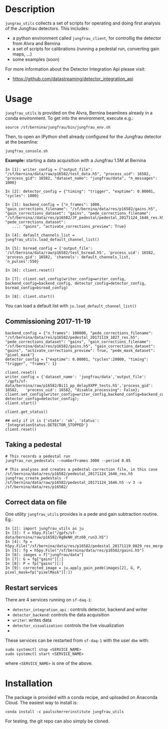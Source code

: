 # Description

`jungrau_utils` collects a set of scripts for operating and doing first analysis of the Jungfrau detectors. This includes:

* a python environment called `jungfrau_client`, for controllig the detector from Alvra and Bernina
* a set of scripts for calibrations (running a pedestal run, converting gain maps, ...)
* some examples (soon)

For more information about the Detector Integration Api please visit:

* https://github.com/datastreaming/detector_integration_api

# Usage

`jungfrau_utils` is provided on the Alvra, Bernina beamlines already in a conda environment. To get into the environment, execute e.g.:

```
source /sf/bernina/jungfrau/bin/jungfrau_env.sh
```


Then, to open an IPython shell already configured for the Jungfrau detector at the beamline:

```
jungfrau_console.sh
```


**Example:** starting a data acquisition with a Jungfrau 1.5M at Bernina
```
In [1]: writer_config = {"output_file": "/sf/bernina/data/raw/p16582/test_data.h5", "process_uid": 16582, "process_gid": 16582, "dataset_name": "jungfrau/data", "n_messages": 1000}

In [2]: detector_config = {"timing": "trigger", "exptime": 0.00001, "cycles": 1000}

In [3]: backend_config = {"n_frames": 1000, "gain_corrections_filename": "/sf/bernina/data/res/p16582/gains.h5", "gain_corrections_dataset": "gains", "pede_corrections_filename": "/sf/bernina//data/res/p16582/JF_pedestal/pedestal_20171124_1646_res.h5", "pede_corrections_dataset": 
   ...: "gains", "activate_corrections_preview": True}

In [4]: default_channels_list = jungfrau_utils.load_default_channel_list()

In [5]: bsread_config = {'output_file': '/sf/bernina/data/raw/p16582/test_bsread.h5', 'process_uid': 16582, 'process_gid': 16582, 'channels': default_channels_list, 'n_pulses':550}

In [6]: client.reset()

In [7]: client.set_config(writer_config=writer_config, backend_config=backend_config, detector_config=detector_config, bsread_config=bsread_config)

In [8]: client.start()

```

You can load a default list with `ju.load_default_channel_list()`

## Commissioning 2017-11-19

```
backend_config = {"n_frames": 100000, "pede_corrections_filename": "/sf/bernina/data/res/p16582/pedestal_20171119_1027_res.h5", "pede_corrections_dataset": "gains", "gain_corrections_filename": "/sf/bernina/data/res/p16582/gains.h5", "gain_corrections_dataset": "gains", "activate_corrections_preview": True, "pede_mask_dataset": "pixel_mask"}
detector_config = {"exptime": 0.00001, "cycles":20000, "timing": "trigger", "frames": 1} 

client.reset()
writer_config = {'dataset_name': 'jungfrau/data','output_file': '/gpfs/sf-data/bernina/raw/p16582/Bi11_pp_delayXXPP_tests.h5','process_gid': 16582,   'process_uid': 16582, "disable_processing": False};
client.set_config(writer_config=writer_config,backend_config=backend_config, detector_config=detector_config); 
client.start()

client.get_status()

## only if it is {'state': 'ok', 'status': 'IntegrationStatus.DETECTOR_STOPPED'}
client.reset()
```

## Taking a pedestal

```
# This records a pedestal run
jungfrau_run_pedestals --numberFrames 3000 --period 0.05

# This analyses and creates a pedestal correction file, in this case /sf/bernina/data/res/p16582/pedestal_20171124_1646_res.h5
jungfrau_create_pedestals -f /sf/bernina/data/raw/p16582/pedestal_20171124_1646.h5 -v 3 -o /sf/bernina/data/res/p16582/
```

## Correct data on file

One utility `jungfrau_utils` provides is a pede and gain subtraction routine. Eg.:

```
In [2]: import jungfrau_utils as ju
In [3]: f = h5py.File("/gpfs/sf-data/bernina/raw/p16582/AgBeNH_dtz60_run3.h5")
In [4]: fp = h5py.File("/sf/bernina/data/res/p16582/pedestal_20171119_0829_res_merge.h5")
In [5]: fg = h5py.File("/sf/bernina/data/res/p16582/gains.h5")
In [6]: images = f["jungfrau/data"]
In [7]: G = fg["gains"][:]
In [8]: P = fp["gains"][:]
In [9]: corrected_image = ju.apply_gain_pede(images[2], G, P, pixel_mask=fp["pixelMask"][:])

```

## Restart services

There are 4 services running on `sf-daq-1`:
* `detector_integration_api` : controls detector, backend and writer
* `detector_backend`: controls the data acquisition
* `writer`: writes data
* `detector_visualization`: controls the live visualization
* 

These services can be restarted from `sf-daq-1` with the user `dbe` with:
```
sudo systemctl stop <SERVICE_NAME>
sudo systemctl start <SERVICE_NAME>
```
where `<SERVICE_NAME>` is one of the above.



# Installation

The package is provided with a conda recipe, and uploaded on Anaconda Cloud. The easiest way to install is:

```
conda install -c paulscherrerinstitute jungfrau_utils
```

For testing, the git repo can also simply be cloned.

